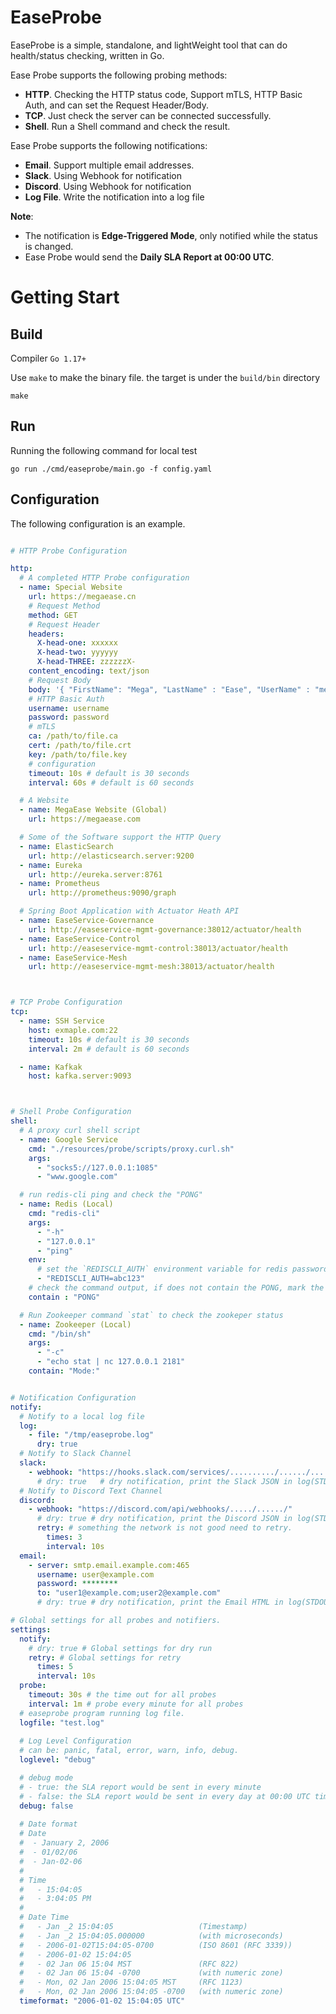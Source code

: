 # EaseProbe

EaseProbe is a simple, standalone, and lightWeight tool that can do health/status checking, written in Go.

Ease Probe supports the following probing methods:

- **HTTP**. Checking the HTTP status code, Support mTLS, HTTP Basic Auth, and can set the Request Header/Body.
- **TCP**. Just check the server can be connected successfully.
- **Shell**. Run a Shell command and check the result.

Ease Probe supports the following notifications:

- **Email**. Support multiple email addresses.
- **Slack**. Using Webhook for notification
- **Discord**. Using Webhook for notification
- **Log File**. Write the notification into a log file

**Note**: 

- The notification is **Edge-Triggered Mode**, only notified while the status is changed.
- Ease Probe would send the **Daily SLA Report at 00:00 UTC**.

# Getting Start

## Build

Compiler `Go 1.17+`

Use `make` to make the binary file. the target is under the `build/bin` directory

```
make
```

## Run

Running the following command for local test

```
go run ./cmd/easeprobe/main.go -f config.yaml 
```

## Configuration

The following configuration is an example.

```YAML

# HTTP Probe Configuration

http:
  # A completed HTTP Probe configuration
  - name: Special Website
    url: https://megaease.cn
    # Request Method
    method: GET
    # Request Header
    headers:
      X-head-one: xxxxxx
      X-head-two: yyyyyy
      X-head-THREE: zzzzzzX-
    content_encoding: text/json
    # Request Body
    body: '{ "FirstName": "Mega", "LastName" : "Ease", "UserName" : "megaease", "Email" : "user@example.com"}'
    # HTTP Basic Auth
    username: username
    password: password
    # mTLS
    ca: /path/to/file.ca
    cert: /path/to/file.crt
    key: /path/to/file.key
    # configuration
    timeout: 10s # default is 30 seconds
    interval: 60s # default is 60 seconds

  # A Website
  - name: MegaEase Website (Global)
    url: https://megaease.com

  # Some of the Software support the HTTP Query
  - name: ElasticSearch
    url: http://elasticsearch.server:9200
  - name: Eureka 
    url: http://eureka.server:8761
  - name: Prometheus
    url: http://prometheus:9090/graph

  # Spring Boot Application with Actuator Heath API
  - name: EaseService-Governance 
    url: http://easeservice-mgmt-governance:38012/actuator/health
  - name: EaseService-Control 
    url: http://easeservice-mgmt-control:38013/actuator/health
  - name: EaseService-Mesh
    url: http://easeservice-mgmt-mesh:38013/actuator/health



# TCP Probe Configuration
tcp:
  - name: SSH Service
    host: exmaple.com:22
    timeout: 10s # default is 30 seconds
    interval: 2m # default is 60 seconds

  - name: Kafkak
    host: kafka.server:9093



# Shell Probe Configuration
shell:
  # A proxy curl shell script
  - name: Google Service
    cmd: "./resources/probe/scripts/proxy.curl.sh" 
    args:
      - "socks5://127.0.0.1:1085"
      - "www.google.com"

  # run redis-cli ping and check the "PONG"
  - name: Redis (Local)
    cmd: "redis-cli"
    args:
      - "-h"
      - "127.0.0.1"
      - "ping"
    env:
      # set the `REDISCLI_AUTH` environment variable for redis password
      - "REDISCLI_AUTH=abc123" 
    # check the command output, if does not contain the PONG, mark the status down
    contain : "PONG"

  # Run Zookeeper command `stat` to check the zookeper status
  - name: Zookeeper (Local)
    cmd: "/bin/sh"
    args:
      - "-c"
      - "echo stat | nc 127.0.0.1 2181"
    contain: "Mode:"


# Notification Configuration
notify:
  # Notify to a local log file
  log:
    - file: "/tmp/easeprobe.log"
      dry: true  
  # Notify to Slack Channel
  slack:
    - webhook: "https://hooks.slack.com/services/........../....../....../"
      # dry: true   # dry notification, print the Slack JSON in log(STDOUT)
  # Notify to Discord Text Channel
  discord:
    - webhook: "https://discord.com/api/webhooks/...../....../"
      # dry: true # dry notification, print the Discord JSON in log(STDOUT)
      retry: # something the network is not good need to retry.
        times: 3
        interval: 10s
  email:
    - server: smtp.email.example.com:465
      username: user@example.com
      password: ********
      to: "user1@example.com;user2@example.com"
      # dry: true # dry notification, print the Email HTML in log(STDOUT)

# Global settings for all probes and notifiers.
settings:
  notify:
    # dry: true # Global settings for dry run 
    retry: # Global settings for retry 
      times: 5
      interval: 10s
  probe:
    timeout: 30s # the time out for all probes
    interval: 1m # probe every minute for all probes
  # easeprobe program running log file.
  logfile: "test.log" 
  
  # Log Level Configuration
  # can be: panic, fatal, error, warn, info, debug.
  loglevel: "debug"

  # debug mode 
  # - true: the SLA report would be sent in every minute
  # - false: the SLA report would be sent in every day at 00:00 UTC time
  debug: false
 
  # Date format
  # Date
  #  - January 2, 2006
  #  - 01/02/06
  #  - Jan-02-06
  #
  # Time
  #   - 15:04:05
  #   - 3:04:05 PM
  #
  # Date Time
  #   - Jan _2 15:04:05                   (Timestamp)
  #   - Jan _2 15:04:05.000000            (with microseconds)
  #   - 2006-01-02T15:04:05-0700          (ISO 8601 (RFC 3339))
  #   - 2006-01-02 15:04:05
  #   - 02 Jan 06 15:04 MST               (RFC 822)
  #   - 02 Jan 06 15:04 -0700             (with numeric zone)
  #   - Mon, 02 Jan 2006 15:04:05 MST     (RFC 1123)
  #   - Mon, 02 Jan 2006 15:04:05 -0700   (with numeric zone)
  timeformat: "2006-01-02 15:04:05 UTC"

```